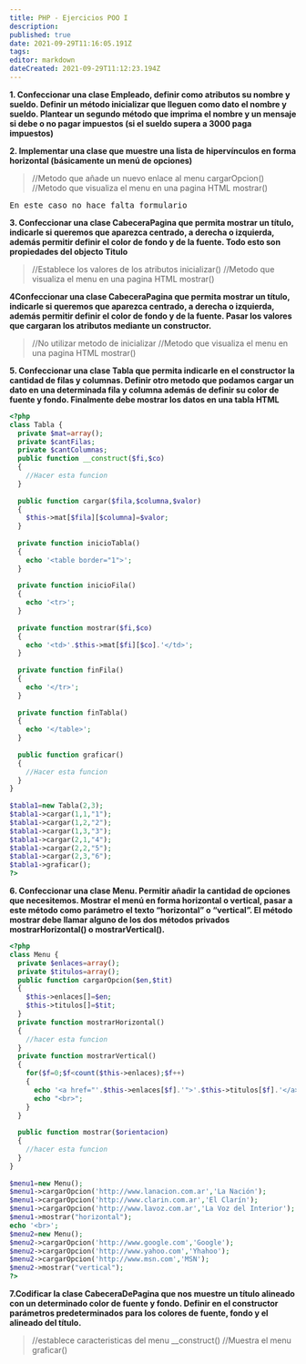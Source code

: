 ```yaml
---
title: PHP - Ejercicios POO I
description: 
published: true
date: 2021-09-29T11:16:05.191Z
tags: 
editor: markdown
dateCreated: 2021-09-29T11:12:23.194Z
---
```


**1. Confeccionar una clase Empleado, definir como atributos su nombre y sueldo. Definir un método inicializar que lleguen como dato el nombre y sueldo. Plantear un segundo método que imprima el nombre y un mensaje si debe o no pagar impuestos (si el sueldo supera a 3000 paga impuestos)**

**2. Implementar una clase que muestre una lista de hipervínculos en forma horizontal (básicamente un menú de opciones)**

> //Metodo que añade un nuevo enlace al menu
> cargarOpcion()
> //Metodo que visualiza el menu en una pagina HTML
> mostrar()

<kbd>En este caso no hace falta formulario</kbd>

**3. Confeccionar una clase CabeceraPagina que permita mostrar un título, indicarle si queremos que aparezca centrado, a derecha o izquierda, además permitir definir el color de fondo y de la fuente. Todo esto son propiedades del objecto Titulo**

> //Establece los valores de los atributos
> inicializar()
> //Metodo que visualiza el menu en una pagina HTML
> mostrar()


**4Confeccionar una clase CabeceraPagina que permita mostrar un título, indicarle si queremos que aparezca centrado, a derecha o izquierda, además permitir definir el color de fondo y de la fuente. Pasar los valores que cargaran los atributos mediante un constructor.**

> //No utilizar metodo de inicializar
> //Metodo que visualiza el menu en una pagina HTML
> mostrar()

**5. Confeccionar una clase Tabla que permita indicarle en el constructor la cantidad de filas y columnas. Definir otro metodo que podamos cargar un dato en una determinada fila y columna además de definir su color de fuente y fondo. Finalmente debe mostrar los datos en una tabla HTML**

```php
<?php
class Tabla {
  private $mat=array();
  private $cantFilas;
  private $cantColumnas;
  public function __construct($fi,$co)
  {
    //Hacer esta funcion
  }
 
  public function cargar($fila,$columna,$valor)
  {
    $this->mat[$fila][$columna]=$valor;
  }
 
  private function inicioTabla()
  {
    echo '<table border="1">';
  }
 
  private function inicioFila()
  {
    echo '<tr>';
  }
 
  private function mostrar($fi,$co)
  {
    echo '<td>'.$this->mat[$fi][$co].'</td>';
  }
 
  private function finFila()
  {
    echo '</tr>';
  }
 
  private function finTabla()
  {
    echo '</table>';
  }
 
  public function graficar()
  {
    //Hacer esta funcion
  }
}
 
$tabla1=new Tabla(2,3);
$tabla1->cargar(1,1,"1");
$tabla1->cargar(1,2,"2");
$tabla1->cargar(1,3,"3");
$tabla1->cargar(2,1,"4");
$tabla1->cargar(2,2,"5");
$tabla1->cargar(2,3,"6");
$tabla1->graficar();
?>
````

**6. Confeccionar una clase Menu. Permitir añadir la cantidad de opciones que necesitemos. Mostrar el menú en forma horizontal o vertical, pasar a este método como parámetro el texto “horizontal” o “vertical”. El método mostrar debe llamar alguno de los dos métodos privados mostrarHorizontal() o mostrarVertical().**

```php
<?php
class Menu {
  private $enlaces=array();
  private $titulos=array();
  public function cargarOpcion($en,$tit)
  {
    $this->enlaces[]=$en;
    $this->titulos[]=$tit;
  }
  private function mostrarHorizontal()
  {
    //hacer esta funcion
  }
  private function mostrarVertical()
  {
    for($f=0;$f<count($this->enlaces);$f++)
    {
      echo '<a href="'.$this->enlaces[$f].'">'.$this->titulos[$f].'</a>';
      echo "<br>";
    }
  }
 
  public function mostrar($orientacion)
  {
    //hacer esta funcion
  }
}
 
$menu1=new Menu();
$menu1->cargarOpcion('http://www.lanacion.com.ar','La Nación');
$menu1->cargarOpcion('http://www.clarin.com.ar','El Clarín');
$menu1->cargarOpcion('http://www.lavoz.com.ar','La Voz del Interior');
$menu1->mostrar("horizontal");
echo '<br>';
$menu2=new Menu();
$menu2->cargarOpcion('http://www.google.com','Google');
$menu2->cargarOpcion('http://www.yahoo.com','Yhahoo');
$menu2->cargarOpcion('http://www.msn.com','MSN');
$menu2->mostrar("vertical");
?>
````

**7.Codificar la clase CabeceraDePagina que nos muestre un título alineado con un determinado color de fuente y fondo. Definir en el constructor parámetros predeterminados para los colores de fuente, fondo y el alineado del título.**

> //establece caracteristicas del menu
> __construct()
> //Muestra el menu
> graficar()
